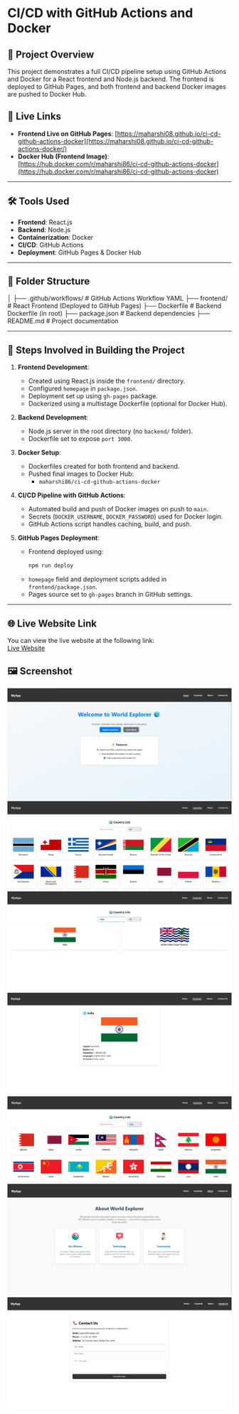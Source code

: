 # CI/CD with GitHub Actions and Docker

## 🔰 Project Overview

This project demonstrates a full CI/CD pipeline setup using GitHub Actions and Docker for a React frontend and Node.js backend. The frontend is deployed to GitHub Pages, and both frontend and backend Docker images are pushed to Docker Hub.

## 🔗 Live Links

- **Frontend Live on GitHub Pages**: [https://maharshi08.github.io/ci-cd-github-actions-docker](https://maharshi08.github.io/ci-cd-github-actions-docker/)
- **Docker Hub (Frontend Image)**: [https://hub.docker.com/r/maharshi86/ci-cd-github-actions-docker](https://hub.docker.com/r/maharshi86/ci-cd-github-actions-docker)

---

## 🛠 Tools Used

- **Frontend**: React.js
- **Backend**: Node.js
- **Containerization**: Docker
- **CI/CD**: GitHub Actions
- **Deployment**: GitHub Pages & Docker Hub

---

## 🚧 Folder Structure
│
├── .github/workflows/ # GitHub Actions Workflow YAML
├── frontend/ # React Frontend (Deployed to GitHub Pages)
├── Dockerfile # Backend Dockerfile (in root)
├── package.json # Backend dependencies
├── README.md # Project documentation


---

## 📝 Steps Involved in Building the Project

1. **Frontend Development**:
   - Created using React.js inside the `frontend/` directory.
   - Configured `homepage` in `package.json`.
   - Deployment set up using `gh-pages` package.
   - Dockerized using a multistage Dockerfile (optional for Docker Hub).

2. **Backend Development**:
   - Node.js server in the root directory (no `backend/` folder).
   - Dockerfile set to expose `port 3000`.

3. **Docker Setup**:
   - Dockerfiles created for both frontend and backend.
   - Pushed final images to Docker Hub:
     - `maharshi86/ci-cd-github-actions-docker`

4. **CI/CD Pipeline with GitHub Actions**:
   - Automated build and push of Docker images on push to `main`.
   - Secrets (`DOCKER_USERNAME`, `DOCKER_PASSWORD`) used for Docker login.
   - GitHub Actions script handles caching, build, and push.

5. **GitHub Pages Deployment**:
   - Frontend deployed using:
     ```bash
     npm run deploy
     ```
   - `homepage` field and deployment scripts added in `frontend/package.json`.
   - Pages source set to `gh-pages` branch in GitHub settings.

---

## 🌐 Live Website Link
You can view the live website at the following link:  
[Live Website](https://maharshi08.github.io/ci-cd-github-actions-docker/)

## 🖼 Screenshot
![Website Home Page Screenshot](HomeS1.png)
![Website Countries Screenshot](countries1.png)
![Website Countries Screenshot](countries2.png)
![Website Countries Page Screenshot](countries4.png)
![Website Countries Page Screenshot](countries3.png)
![Website About Page Screenshot](about.png)
![Website Contact Page Screenshot](contact.png)
